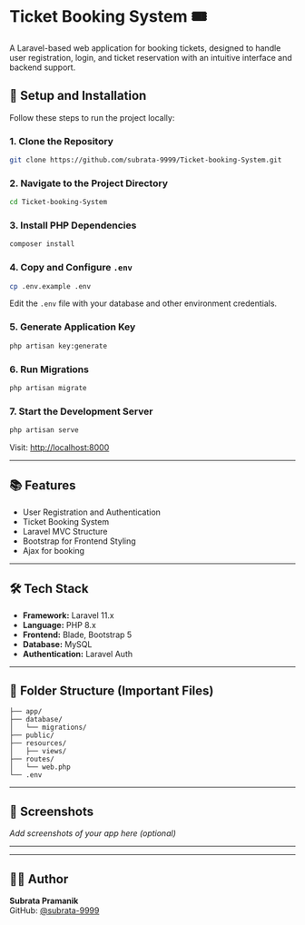 # Ticket Booking System 🎟️

A Laravel-based web application for booking tickets, designed to handle user registration, login, and ticket reservation with an intuitive interface and backend support.

## 🚀 Setup and Installation

Follow these steps to run the project locally:

### 1. Clone the Repository

```bash
git clone https://github.com/subrata-9999/Ticket-booking-System.git
```

### 2. Navigate to the Project Directory

```bash
cd Ticket-booking-System
```

### 3. Install PHP Dependencies

```bash
composer install
```

### 4. Copy and Configure `.env`

```bash
cp .env.example .env
```

Edit the `.env` file with your database and other environment credentials.

### 5. Generate Application Key

```bash
php artisan key:generate
```

### 6. Run Migrations

```bash
php artisan migrate
```

### 7. Start the Development Server

```bash
php artisan serve
```

Visit: [http://localhost:8000](http://localhost:8000)

---

## 📚 Features

- User Registration and Authentication
- Ticket Booking System
- Laravel MVC Structure
- Bootstrap for Frontend Styling
- Ajax for booking

---

## 🛠️ Tech Stack

- **Framework:** Laravel 11.x
- **Language:** PHP 8.x
- **Frontend:** Blade, Bootstrap 5
- **Database:** MySQL
- **Authentication:** Laravel Auth

---

## 📂 Folder Structure (Important Files)

```
├── app/
├── database/
│   └── migrations/
├── public/
├── resources/
│   ├── views/
├── routes/
│   └── web.php
└── .env
```

---

## 📸 Screenshots

_Add screenshots of your app here (optional)_

---


---

## 🙋‍♂️ Author

**Subrata Pramanik**  
GitHub: [@subrata-9999](https://github.com/subrata-9999)
